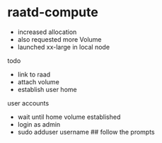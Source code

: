 # raatd-compute

- increased allocation
- also requested more Volume 
- launched xx-large in local node


todo

- link to raad
- attach volume
- establish user home

user accounts
- wait until home volume established
- login as admin
- sudo adduser username ## follow the prompts



